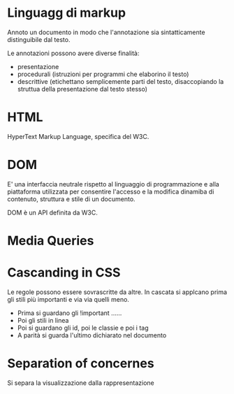 # Linguagg di markup

Annoto un documento in modo che l'annotazione sia sintatticamente distinguibile dal testo.

Le annotazioni possono avere diverse finalità:

* presentazione
* procedurali (istruzioni per programmi che elaborino il testo)
* descrittive (etichettano semplicemente parti del testo, disaccopiando la struttua della presentazione dal testo stesso)

# HTML

HyperText Markup Language, specifica del W3C.

# DOM

E' una interfaccia neutrale rispetto al linguaggio di programmazione e alla piattaforma utilizzata per consentire l'accesso e la modifica dinamiba di contenuto, struttura e stile di un documento. 

DOM è un API definita da W3C.

# Media Queries

# Cascanding in CSS

Le regole possono essere sovrascritte da altre. In cascata si applcano prima gli stili più importanti e via via quelli meno. 

+ Prima si guardano gli !important ......
+ Poi gli stili in linea
+ Poi si guardano gli id, poi le classie e poi i tag
+ A parità si guarda l'ultimo dichiarato nel documento

# Separation of concernes

Si separa la visualizzazione dalla rappresentazione  
